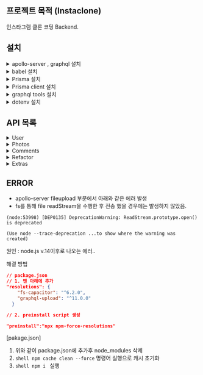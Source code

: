 ## 프로젝트 목적 (Instaclone)

인스타그램 클론 코딩 Backend.

## 설치
<details>
<summary>apollo-server , graphql 설치 </summary>
  
```Shell
# NPM
npm install apollo-server graphql

# yarn
yarn add apollo-server graphql
```
</details>
<details>
<summary>babel 설치 </summary>

```Shell
# NPM 
npm install --save-dev @babel/core
npm install @babel/preset-env @babel/node --save-dev


# yarn
yarn add --save-dev @babel/core
yarn add @babel/preset-env @babel/node --save-dev
```
</details>

<details>
<summary>Prisma 설치 </summary>

```Shell
# NPM
npm install prisma -D

# yarn
yarn add prisma -D
```
</details>

<details>
<summary>Prisma client 설치 </summary>

```Shell
# NPM 
npm install @prisma/client

# yarn
yarn add @prisma/client
```
</details>

<details>
<summary>graphql tools 설치 </summary>

```Shell
# NPM
npm i graphql-tools

# yarn
yarn add graphql-tools]
```
</details>

<details>
<summary>dotenv 설치</summary>

```Shell
# NPM 
npm i dotenv

# yarn
yarn add dotenv
```
</details>

## API 목록
<details>
  <summary>User</summary>

-   [X] Create Account
-   [X] See Profile
-   [X] Login
-   [X] Edit Profile
-   [X] CHange Avatar (Image Upload)
-   [x] Follow User
-   [x] Unfollow User
-   [x] See Followers with Paginataion
-   [x] See Follwing with Paginataion
-   [x] Computed Fields
-   [x] Search Users

</details>
<details>
<summary>Photos</summary>

-   [X] Upload Photo (Parse #)
-   [X] See Photo
-   [x] See Hashtags
-   [x] Search Photos
-   [x] Edit Photo
-   [x] Like / Unlike Photo
-   [x] See Photo Likes
-   [ ] See Photo Comments
-   [x] See Feed
-   [X] Is Mine (Delte Photo)

</details>
<details>
<summary>Comments</summary>

-   [X] Comment on Photo
-   [X] Edit Comment
-   [X] Delete Comment (Is Mine)
</details>
<details>
<summary>Refactor</summary>
  
-   [x] Mutation Responses
  
</details>
<details>
<summary>Extras</summary>
  
-   [ ] S3 Image Upload

</details>

## ERROR
- apollo-server fileupload 부분에서 아래와 같은 에러 발생
- fs를 통해 file readStream을 수행한 후 전송 했을 경우에는 발생하지 않았음.
```shell
(node:53998) [DEP0135] DeprecationWarning: ReadStream.prototype.open() is deprecated

(Use node --trace-deprecation ...to show where the warning was created)
```
원인 : node.js v.14이후로 나오는 에러..

해결 방법
```json
// package.json
// 1. 맨 아래에 추가 
"resolutions": {
    "fs-capacitor": "^6.2.0",
    "graphql-upload": "^11.0.0"
  }
  
// 2. preinstall script 생성 

"preinstall":"npx npm-force-resolutions"
``` 
[pakage.json]
1. 위와 같이 package.json에 추가후 node_modules 삭제
2. ```shell npm cache clean --force``` 명령어 실행으로 캐시 초기화
3. ```shell npm i ``` 실행
